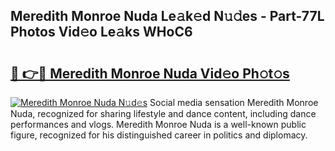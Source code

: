 ## Meredith Monroe Nuda Le𝚊k𝚎d N𝚞𝚍es - Part-77L Photos Vid𝚎o Le𝚊ks WHoC6

# <h2><a href="http://fbbo5zf.evod.top/?m=Meredith+Monroe+Nuda">🔗 👉🔴 Meredith Monroe Nuda Vid𝚎o Ph𝚘t𝚘s</a></h2>

[![Meredith Monroe Nuda N𝚞d𝚎s](https://i.imgur.com/8V9OHl7.gif)](http://fbbo5zf.evod.top/?m=Meredith+Monroe+Nuda)
Social media sensation Meredith Monroe Nuda, recognized for sharing lifestyle and dance content, including dance performances and vlogs. Meredith Monroe Nuda is a well-known public figure, recognized for his distinguished career in politics and diplomacy. 

